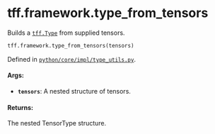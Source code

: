 <div itemscope itemtype="http://developers.google.com/ReferenceObject">
<meta itemprop="name" content="tff.framework.type_from_tensors" />
<meta itemprop="path" content="Stable" />
</div>

# tff.framework.type_from_tensors

Builds a <a href="../../tff/Type.md"><code>tff.Type</code></a> from supplied
tensors.

```python
tff.framework.type_from_tensors(tensors)
```

Defined in
[`python/core/impl/type_utils.py`](http://github.com/tensorflow/federated/tree/master/tensorflow_federated/python/core/impl/type_utils.py).

<!-- Placeholder for "Used in" -->

#### Args:

*   <b>`tensors`</b>: A nested structure of tensors.

#### Returns:

The nested TensorType structure.
